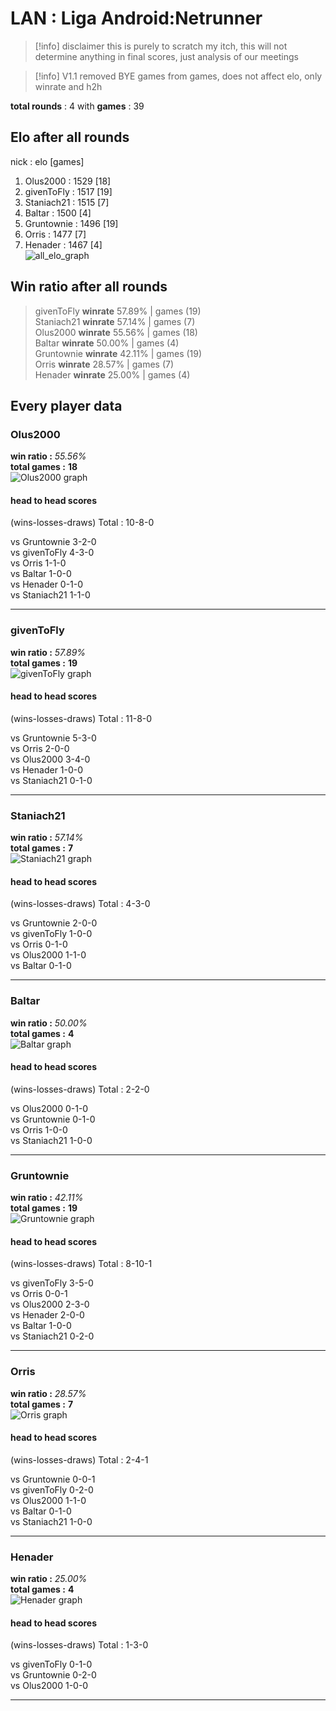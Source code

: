 # LAN : Liga Android:Netrunner
>[!info] disclaimer
> this is purely to scratch my itch, this will not determine anything in final scores, just analysis of our meetings


>[!info] V1.1
> removed BYE games from games, does not affect elo, only winrate and h2h


**total rounds** : 4 with **games** : 39

## Elo after all rounds
nick : elo [games]
1. Olus2000 : 1529 [18]<br>
2. givenToFly : 1517 [19]<br>
3. Staniach21 : 1515 [7]<br>
4. Baltar : 1500 [4]<br>
5. Gruntownie : 1496 [19]<br>
6. Orris : 1477 [7]<br>
7. Henader : 1467 [4]<br>
![all_elo_graph](Players_elo_graphs/ALL_PLAYERS.png)
## Win ratio after all rounds <br>


> givenToFly **winrate** 57.89% | games (19)<br>
> Staniach21 **winrate** 57.14% | games (7)<br>
> Olus2000 **winrate** 55.56% | games (18)<br>
> Baltar **winrate** 50.00% | games (4)<br>
> Gruntownie **winrate** 42.11% | games (19)<br>
> Orris **winrate** 28.57% | games (7)<br>
> Henader **winrate** 25.00% | games (4)<br>
## Every player data<br>
### Olus2000
**win ratio :** *55.56%*<br>
**total games :** **18**<br>
![Olus2000 graph](Players_elo_graphs/Olus2000.png)
#### head to head scores<br>
(wins-losses-draws)
Total : 10-8-0

vs Gruntownie 3-2-0 <br>
vs givenToFly 4-3-0 <br>
vs Orris 1-1-0 <br>
vs Baltar 1-0-0 <br>
vs Henader 0-1-0 <br>
vs Staniach21 1-1-0 <br>


---
### givenToFly
**win ratio :** *57.89%*<br>
**total games :** **19**<br>
![givenToFly graph](Players_elo_graphs/givenToFly.png)
#### head to head scores<br>
(wins-losses-draws)
Total : 11-8-0

vs Gruntownie 5-3-0 <br>
vs Orris 2-0-0 <br>
vs Olus2000 3-4-0 <br>
vs Henader 1-0-0 <br>
vs Staniach21 0-1-0 <br>


---
### Staniach21
**win ratio :** *57.14%*<br>
**total games :** **7**<br>
![Staniach21 graph](Players_elo_graphs/Staniach21.png)
#### head to head scores<br>
(wins-losses-draws)
Total : 4-3-0

vs Gruntownie 2-0-0 <br>
vs givenToFly 1-0-0 <br>
vs Orris 0-1-0 <br>
vs Olus2000 1-1-0 <br>
vs Baltar 0-1-0 <br>


---
### Baltar
**win ratio :** *50.00%*<br>
**total games :** **4**<br>
![Baltar graph](Players_elo_graphs/Baltar.png)
#### head to head scores<br>
(wins-losses-draws)
Total : 2-2-0

vs Olus2000 0-1-0 <br>
vs Gruntownie 0-1-0 <br>
vs Orris 1-0-0 <br>
vs Staniach21 1-0-0 <br>


---
### Gruntownie
**win ratio :** *42.11%*<br>
**total games :** **19**<br>
![Gruntownie graph](Players_elo_graphs/Gruntownie.png)
#### head to head scores<br>
(wins-losses-draws)
Total : 8-10-1

vs givenToFly 3-5-0 <br>
vs Orris 0-0-1 <br>
vs Olus2000 2-3-0 <br>
vs Henader 2-0-0 <br>
vs Baltar 1-0-0 <br>
vs Staniach21 0-2-0 <br>


---
### Orris
**win ratio :** *28.57%*<br>
**total games :** **7**<br>
![Orris graph](Players_elo_graphs/Orris.png)
#### head to head scores<br>
(wins-losses-draws)
Total : 2-4-1

vs Gruntownie 0-0-1 <br>
vs givenToFly 0-2-0 <br>
vs Olus2000 1-1-0 <br>
vs Baltar 0-1-0 <br>
vs Staniach21 1-0-0 <br>


---
### Henader
**win ratio :** *25.00%*<br>
**total games :** **4**<br>
![Henader graph](Players_elo_graphs/Henader.png)
#### head to head scores<br>
(wins-losses-draws)
Total : 1-3-0

vs givenToFly 0-1-0 <br>
vs Gruntownie 0-2-0 <br>
vs Olus2000 1-0-0 <br>


---
